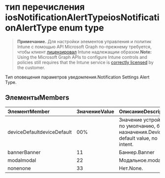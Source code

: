 # <a name="iosnotificationalerttype-enum-type"></a><span data-ttu-id="3d02e-101">тип перечисления iosNotificationAlertType</span><span class="sxs-lookup"><span data-stu-id="3d02e-101">iosNotificationAlertType enum type</span></span>

> <span data-ttu-id="3d02e-102">**Примечание.** Для настройки элементов управления и политик Intune с помощью API Microsoft Graph по-прежнему требуется, чтобы клиент [лицензировал](https://go.microsoft.com/fwlink/?linkid=839381) Intune надлежащим образом.</span><span class="sxs-lookup"><span data-stu-id="3d02e-102">**Note:** Using the Microsoft Graph APIs to configure Intune controls and policies still requires that the Intune service is [correctly licensed](https://go.microsoft.com/fwlink/?linkid=839381) by the customer.</span></span>

<span data-ttu-id="3d02e-103">Тип оповещения параметров уведомления.</span><span class="sxs-lookup"><span data-stu-id="3d02e-103">Notification Settings Alert Type.</span></span>
## <a name="members"></a><span data-ttu-id="3d02e-104">Элементы</span><span class="sxs-lookup"><span data-stu-id="3d02e-104">Members</span></span>
|<span data-ttu-id="3d02e-105">Элемент</span><span class="sxs-lookup"><span data-stu-id="3d02e-105">Member</span></span>|<span data-ttu-id="3d02e-106">Значение</span><span class="sxs-lookup"><span data-stu-id="3d02e-106">Value</span></span>|<span data-ttu-id="3d02e-107">Описание</span><span class="sxs-lookup"><span data-stu-id="3d02e-107">Description</span></span>|
|:---|:---|:---|
|<span data-ttu-id="3d02e-108">deviceDefault</span><span class="sxs-lookup"><span data-stu-id="3d02e-108">deviceDefault</span></span>|<span data-ttu-id="3d02e-109">0</span><span class="sxs-lookup"><span data-stu-id="3d02e-109">0%</span></span>|<span data-ttu-id="3d02e-110">Значение устройства по умолчанию, без назначения.</span><span class="sxs-lookup"><span data-stu-id="3d02e-110">Device default value, no intent.</span></span>|
|<span data-ttu-id="3d02e-111">banner</span><span class="sxs-lookup"><span data-stu-id="3d02e-111">Banner</span></span>|<span data-ttu-id="3d02e-112">1</span><span class="sxs-lookup"><span data-stu-id="3d02e-112">1</span></span>|<span data-ttu-id="3d02e-113">Баннер.</span><span class="sxs-lookup"><span data-stu-id="3d02e-113">Banner</span></span>|
|<span data-ttu-id="3d02e-114">modal</span><span class="sxs-lookup"><span data-stu-id="3d02e-114">modal</span></span>|<span data-ttu-id="3d02e-115">2</span><span class="sxs-lookup"><span data-stu-id="3d02e-115">2</span></span>|<span data-ttu-id="3d02e-116">Модальное.</span><span class="sxs-lookup"><span data-stu-id="3d02e-116">modal</span></span>|
|<span data-ttu-id="3d02e-117">none</span><span class="sxs-lookup"><span data-stu-id="3d02e-117">none</span></span>|<span data-ttu-id="3d02e-118">3</span><span class="sxs-lookup"><span data-stu-id="3d02e-118">3</span></span>|<span data-ttu-id="3d02e-119">Нет.</span><span class="sxs-lookup"><span data-stu-id="3d02e-119">None.</span></span>|




